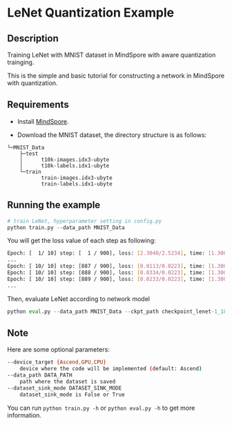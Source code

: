 # LeNet Quantization Example

## Description

Training LeNet with MNIST dataset in MindSpore with aware quantization trainging.

This is the simple and basic tutorial for constructing a network in MindSpore with quantization.

## Requirements

- Install [MindSpore](https://www.mindspore.cn/install/en).

- Download the MNIST dataset, the directory structure is as follows:

```
└─MNIST_Data
    ├─test
    │      t10k-images.idx3-ubyte
    │      t10k-labels.idx1-ubyte
    └─train
           train-images.idx3-ubyte
           train-labels.idx1-ubyte
```

## Running the example

```python
# train LeNet, hyperparameter setting in config.py
python train.py --data_path MNIST_Data
```

You will get the loss value of each step as following:

```bash
Epoch: [  1/ 10] step: [  1 / 900], loss: [2.3040/2.5234], time: [1.300234]
...
Epoch: [ 10/ 10] step: [887 / 900], loss: [0.0113/0.0223], time: [1.300234]
Epoch: [ 10/ 10] step: [888 / 900], loss: [0.0334/0.0223], time: [1.300234]
Epoch: [ 10/ 10] step: [889 / 900], loss: [0.0233/0.0223], time: [1.300234]
...
```

Then, evaluate LeNet according to network model

```python
python eval.py --data_path MNIST_Data --ckpt_path checkpoint_lenet-1_1875.ckpt
```

## Note
Here are some optional parameters:

```bash
--device_target {Ascend,GPU,CPU}
    device where the code will be implemented (default: Ascend)
--data_path DATA_PATH
    path where the dataset is saved
--dataset_sink_mode DATASET_SINK_MODE
    dataset_sink_mode is False or True
```

You can run ```python train.py -h``` or ```python eval.py -h``` to get more information.
